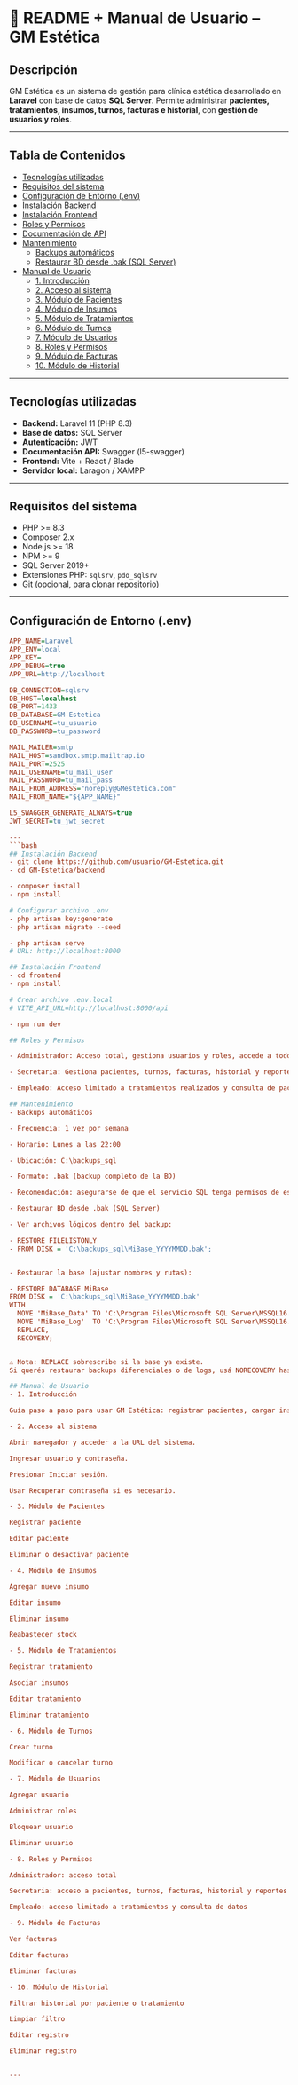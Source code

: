 # 📄 README + Manual de Usuario – GM Estética

## Descripción
GM Estética es un sistema de gestión para clínica estética desarrollado en **Laravel** con base de datos **SQL Server**. Permite administrar **pacientes, tratamientos, insumos, turnos, facturas e historial**, con **gestión de usuarios y roles**.

---

## Tabla de Contenidos
- [Tecnologías utilizadas](#tecnologías-utilizadas)
- [Requisitos del sistema](#requisitos-del-sistema)
- [Configuración de Entorno (.env)](#configuración-de-entorno-env)
- [Instalación Backend](#instalación-backend)
- [Instalación Frontend](#instalación-frontend)
- [Roles y Permisos](#roles-y-permisos)
- [Documentación de API](#documentación-de-api)
- [Mantenimiento](#mantenimiento)
  - [Backups automáticos](#backups-automáticos)
  - [Restaurar BD desde .bak (SQL Server)](#restaurar-bd-desde-bak-sql-server)
- [Manual de Usuario](#manual-de-usuario)
  - [1. Introducción](#1-introducción)
  - [2. Acceso al sistema](#2-acceso-al-sistema)
  - [3. Módulo de Pacientes](#3-módulo-de-pacientes)
  - [4. Módulo de Insumos](#4-módulo-de-insumos)
  - [5. Módulo de Tratamientos](#5-módulo-de-tratamientos)
  - [6. Módulo de Turnos](#6-módulo-de-turnos)
  - [7. Módulo de Usuarios](#7-módulo-de-usuarios)
  - [8. Roles y Permisos](#8-roles-y-permisos)
  - [9. Módulo de Facturas](#9-módulo-de-facturas)
  - [10. Módulo de Historial](#10-módulo-de-historial)

---

## Tecnologías utilizadas
- **Backend:** Laravel 11 (PHP 8.3)  
- **Base de datos:** SQL Server  
- **Autenticación:** JWT  
- **Documentación API:** Swagger (l5-swagger)  
- **Frontend:** Vite + React / Blade  
- **Servidor local:** Laragon / XAMPP  

---

## Requisitos del sistema
- PHP >= 8.3  
- Composer 2.x  
- Node.js >= 18  
- NPM >= 9  
- SQL Server 2019+  
- Extensiones PHP: `sqlsrv`, `pdo_sqlsrv`  
- Git (opcional, para clonar repositorio)  

---

## Configuración de Entorno (.env)
```ini
APP_NAME=Laravel
APP_ENV=local
APP_KEY=
APP_DEBUG=true
APP_URL=http://localhost

DB_CONNECTION=sqlsrv
DB_HOST=localhost
DB_PORT=1433
DB_DATABASE=GM-Estetica
DB_USERNAME=tu_usuario
DB_PASSWORD=tu_password

MAIL_MAILER=smtp
MAIL_HOST=sandbox.smtp.mailtrap.io
MAIL_PORT=2525
MAIL_USERNAME=tu_mail_user
MAIL_PASSWORD=tu_mail_pass
MAIL_FROM_ADDRESS="noreply@GMestetica.com"
MAIL_FROM_NAME="${APP_NAME}"

L5_SWAGGER_GENERATE_ALWAYS=true
JWT_SECRET=tu_jwt_secret

---
```bash
## Instalación Backend
- git clone https://github.com/usuario/GM-Estetica.git
- cd GM-Estetica/backend

- composer install
- npm install

# Configurar archivo .env
- php artisan key:generate
- php artisan migrate --seed

- php artisan serve
# URL: http://localhost:8000

## Instalación Frontend
- cd frontend
- npm install

# Crear archivo .env.local
# VITE_API_URL=http://localhost:8000/api

- npm run dev

## Roles y Permisos

- Administrador: Acceso total, gestiona usuarios y roles, accede a todos los módulos.

- Secretaria: Gestiona pacientes, turnos, facturas, historial y reportes.

- Empleado: Acceso limitado a tratamientos realizados y consulta de pacientes/insumos.

## Mantenimiento
- Backups automáticos

- Frecuencia: 1 vez por semana

- Horario: Lunes a las 22:00

- Ubicación: C:\backups_sql

- Formato: .bak (backup completo de la BD)

- Recomendación: asegurarse de que el servicio SQL tenga permisos de escritura en la carpeta y que exista espacio suficiente en disco antes de la ejecución.

- Restaurar BD desde .bak (SQL Server)

- Ver archivos lógicos dentro del backup:

- RESTORE FILELISTONLY
- FROM DISK = 'C:\backups_sql\MiBase_YYYYMMDD.bak';


- Restaurar la base (ajustar nombres y rutas):

- RESTORE DATABASE MiBase
FROM DISK = 'C:\backups_sql\MiBase_YYYYMMDD.bak'
WITH
  MOVE 'MiBase_Data' TO 'C:\Program Files\Microsoft SQL Server\MSSQL16.MSSQLSERVER\MSSQL\DATA\MiBase.mdf',
  MOVE 'MiBase_Log'  TO 'C:\Program Files\Microsoft SQL Server\MSSQL16.MSSQLSERVER\MSSQL\DATA\MiBase_log.ldf',
  REPLACE,
  RECOVERY;


⚠️ Nota: REPLACE sobrescribe si la base ya existe.
Si querés restaurar backups diferenciales o de logs, usá NORECOVERY hasta el último y luego RECOVERY.

## Manual de Usuario
- 1. Introducción

Guía paso a paso para usar GM Estética: registrar pacientes, cargar insumos, administrar tratamientos, turnos, facturas e historial.

- 2. Acceso al sistema

Abrir navegador y acceder a la URL del sistema.

Ingresar usuario y contraseña.

Presionar Iniciar sesión.

Usar Recuperar contraseña si es necesario.

- 3. Módulo de Pacientes

Registrar paciente

Editar paciente

Eliminar o desactivar paciente

- 4. Módulo de Insumos

Agregar nuevo insumo

Editar insumo

Eliminar insumo

Reabastecer stock

- 5. Módulo de Tratamientos

Registrar tratamiento

Asociar insumos

Editar tratamiento

Eliminar tratamiento

- 6. Módulo de Turnos

Crear turno

Modificar o cancelar turno

- 7. Módulo de Usuarios

Agregar usuario

Administrar roles

Bloquear usuario

Eliminar usuario

- 8. Roles y Permisos

Administrador: acceso total

Secretaria: acceso a pacientes, turnos, facturas, historial y reportes

Empleado: acceso limitado a tratamientos y consulta de datos

- 9. Módulo de Facturas

Ver facturas

Editar facturas

Eliminar facturas

- 10. Módulo de Historial

Filtrar historial por paciente o tratamiento

Limpiar filtro

Editar registro

Eliminar registro


---